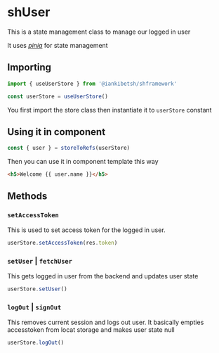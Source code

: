 # shUser
This is a state management class to manage our logged in user

It uses _[pinia](https://pinia.vuejs.org/)_ for state management
## Importing

```javascript
import { useUserStore } from '@iankibetsh/shframework'

const userStore = useUserStore()

```
You first import the store class then instantiate it to `userStore` constant

## Using it in component

```javascript
const { user } = storeToRefs(userStore)
```

Then you can use it in component template this way

```html
<h5>Welcome {{ user.name }}</h5>
```

## Methods

### `setAccessToken`
This is used to set access token for the logged in user. 
```javascript
userStore.setAccessToken(res.token)
```
### `setUser` | `fetchUser`

This gets logged in user from the backend and updates user state

```javascript
userStore.setUser()
```

### `logOut` | `signOut`

This removes current session and logs out user. It basically empties accesstoken from locat storage and makes user
state null

```javascript
userStore.logOut()
```
